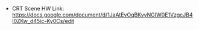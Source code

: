 * CRT Scene HW
Link: https://docs.google.com/document/d/1JaAtEvOqBKvyNGIW0E1VzgcJB4l0ZKw_d45ic-Ky0Cs/edit
